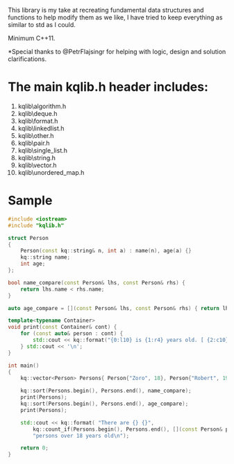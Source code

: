 This library is my take at recreating fundamental data structures and functions to help modify them as we like, I have tried to keep everything as similar to std as I could.

Minimum C++11.

*Special thanks to @PetrFlajsingr for helping with logic, design and solution clarifications.

# The main kqlib.h header includes:

1. kqlib\algorithm.h
2. kqlib\deque.h
3. kqlib\format.h
4. kqlib\linkedlist.h
5. kqlib\other.h
6. kqlib\pair.h
7. kqlib\single_list.h
8. kqlib\string.h
9. kqlib\vector.h
10. kqlib\unordered_map.h

# Sample
```cpp
#include <iostream>
#include "kqlib.h"

struct Person
{
    Person(const kq::string& n, int a) : name(n), age(a) {}
    kq::string name;
    int age;
};

bool name_compare(const Person& lhs, const Person& rhs) {
    return lhs.name < rhs.name;
}

auto age_compare = [](const Person& lhs, const Person& rhs) { return lhs.age < rhs.age; };

template<typename Container>
void print(const Container& cont) {
    for (const auto& person : cont) {
        std::cout << kq::format("{0:l10} is {1:r4} years old. [ {2:c10} ]\n", person.name, person.age, rand());
    } std::cout << '\n';
}

int main()
{
    kq::vector<Person> Persons{ Person{"Zoro", 18}, Person{"Robert", 19}, Person{"Lain", 20}, Person{"Daniel", 17} };

    kq::sort(Persons.begin(), Persons.end(), name_compare);
    print(Persons);
    kq::sort(Persons.begin(), Persons.end(), age_compare);
    print(Persons);

    std::cout << kq::format( "There are {} {}",
        kq::count_if(Persons.begin(), Persons.end(), [](const Person& person) { return person.age >= 18; }),
        "persons over 18 years old\n");

    return 0;
}
```
